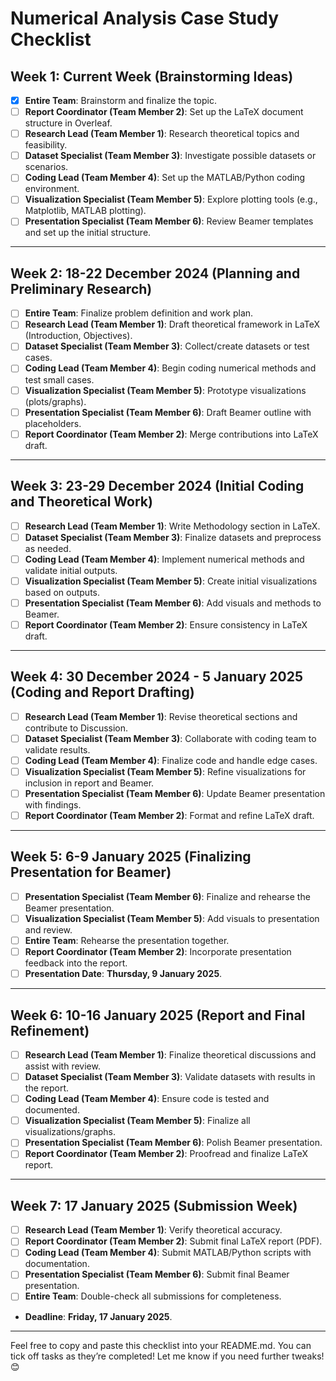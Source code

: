 # Numerical Analysis Case Study Checklist

## **Week 1: Current Week (Brainstorming Ideas)**  
- [X] **Entire Team**: Brainstorm and finalize the topic.  
- [ ] **Report Coordinator (Team Member 2)**: Set up the LaTeX document structure in Overleaf.  
- [ ] **Research Lead (Team Member 1)**: Research theoretical topics and feasibility.  
- [ ] **Dataset Specialist (Team Member 3)**: Investigate possible datasets or scenarios.  
- [ ] **Coding Lead (Team Member 4)**: Set up the MATLAB/Python coding environment.  
- [ ] **Visualization Specialist (Team Member 5)**: Explore plotting tools (e.g., Matplotlib, MATLAB plotting).  
- [ ] **Presentation Specialist (Team Member 6)**: Review Beamer templates and set up the initial structure.  

---

## **Week 2: 18-22 December 2024 (Planning and Preliminary Research)**  
- [ ] **Entire Team**: Finalize problem definition and work plan.  
- [ ] **Research Lead (Team Member 1)**: Draft theoretical framework in LaTeX (Introduction, Objectives).  
- [ ] **Dataset Specialist (Team Member 3)**: Collect/create datasets or test cases.  
- [ ] **Coding Lead (Team Member 4)**: Begin coding numerical methods and test small cases.  
- [ ] **Visualization Specialist (Team Member 5)**: Prototype visualizations (plots/graphs).  
- [ ] **Presentation Specialist (Team Member 6)**: Draft Beamer outline with placeholders.  
- [ ] **Report Coordinator (Team Member 2)**: Merge contributions into LaTeX draft.  

---

## **Week 3: 23-29 December 2024 (Initial Coding and Theoretical Work)**  
- [ ] **Research Lead (Team Member 1)**: Write Methodology section in LaTeX.  
- [ ] **Dataset Specialist (Team Member 3)**: Finalize datasets and preprocess as needed.  
- [ ] **Coding Lead (Team Member 4)**: Implement numerical methods and validate initial outputs.  
- [ ] **Visualization Specialist (Team Member 5)**: Create initial visualizations based on outputs.  
- [ ] **Presentation Specialist (Team Member 6)**: Add visuals and methods to Beamer.  
- [ ] **Report Coordinator (Team Member 2)**: Ensure consistency in LaTeX draft.  

---

## **Week 4: 30 December 2024 - 5 January 2025 (Coding and Report Drafting)**  
- [ ] **Research Lead (Team Member 1)**: Revise theoretical sections and contribute to Discussion.  
- [ ] **Dataset Specialist (Team Member 3)**: Collaborate with coding team to validate results.  
- [ ] **Coding Lead (Team Member 4)**: Finalize code and handle edge cases.  
- [ ] **Visualization Specialist (Team Member 5)**: Refine visualizations for inclusion in report and Beamer.  
- [ ] **Presentation Specialist (Team Member 6)**: Update Beamer presentation with findings.  
- [ ] **Report Coordinator (Team Member 2)**: Format and refine LaTeX draft.  

---

## **Week 5: 6-9 January 2025 (Finalizing Presentation for Beamer)**  
- [ ] **Presentation Specialist (Team Member 6)**: Finalize and rehearse the Beamer presentation.  
- [ ] **Visualization Specialist (Team Member 5)**: Add visuals to presentation and review.  
- [ ] **Entire Team**: Rehearse the presentation together.  
- [ ] **Report Coordinator (Team Member 2)**: Incorporate presentation feedback into the report.  
- [ ] **Presentation Date**: **Thursday, 9 January 2025**.  

---

## **Week 6: 10-16 January 2025 (Report and Final Refinement)**  
- [ ] **Research Lead (Team Member 1)**: Finalize theoretical discussions and assist with review.  
- [ ] **Dataset Specialist (Team Member 3)**: Validate datasets with results in the report.  
- [ ] **Coding Lead (Team Member 4)**: Ensure code is tested and documented.  
- [ ] **Visualization Specialist (Team Member 5)**: Finalize all visualizations/graphs.  
- [ ] **Presentation Specialist (Team Member 6)**: Polish Beamer presentation.  
- [ ] **Report Coordinator (Team Member 2)**: Proofread and finalize LaTeX report.  

---

## **Week 7: 17 January 2025 (Submission Week)**  
- [ ] **Research Lead (Team Member 1)**: Verify theoretical accuracy.  
- [ ] **Report Coordinator (Team Member 2)**: Submit final LaTeX report (PDF).  
- [ ] **Coding Lead (Team Member 4)**: Submit MATLAB/Python scripts with documentation.  
- [ ] **Presentation Specialist (Team Member 6)**: Submit final Beamer presentation.  
- [ ] **Entire Team**: Double-check all submissions for completeness.  
- **Deadline**: **Friday, 17 January 2025**.  

---

Feel free to copy and paste this checklist into your README.md. You can tick off tasks as they’re completed! Let me know if you need further tweaks! 😊

